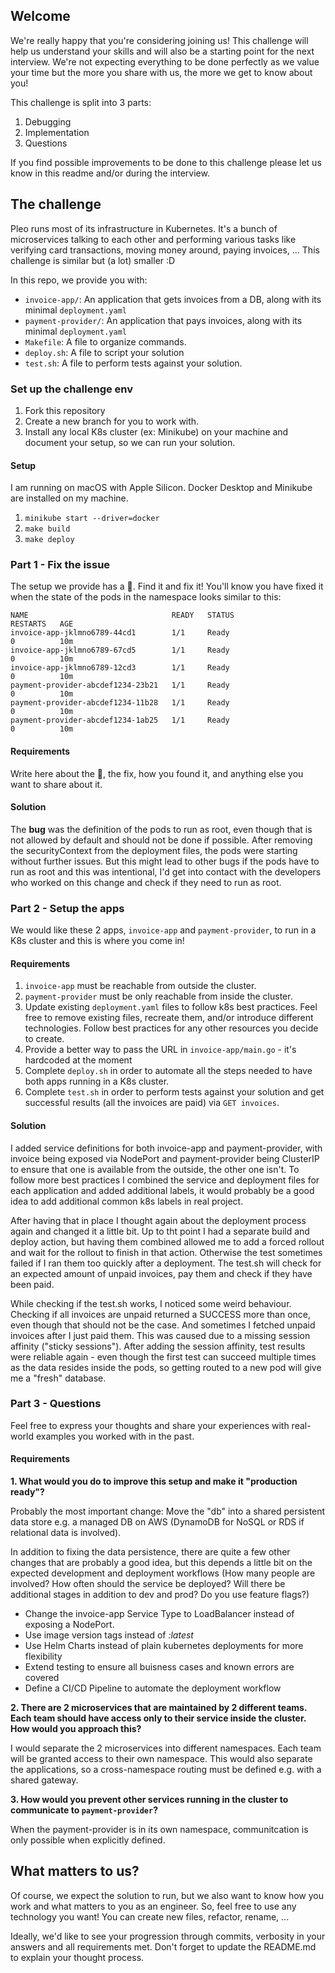 ## Welcome

We're really happy that you're considering joining us!
This challenge will help us understand your skills and will also be a starting point for the next interview.
We're not expecting everything to be done perfectly as we value your time but the more you share with us, the more we get to know about you!

This challenge is split into 3 parts:

1. Debugging
2. Implementation
3. Questions

If you find possible improvements to be done to this challenge please let us know in this readme and/or during the interview.

## The challenge

Pleo runs most of its infrastructure in Kubernetes.
It's a bunch of microservices talking to each other and performing various tasks like verifying card transactions, moving money around, paying invoices, ...
This challenge is similar but (a lot) smaller :D

In this repo, we provide you with:

- `invoice-app/`: An application that gets invoices from a DB, along with its minimal `deployment.yaml`
- `payment-provider/`: An application that pays invoices, along with its minimal `deployment.yaml`
- `Makefile`: A file to organize commands.
- `deploy.sh`: A file to script your solution
- `test.sh`: A file to perform tests against your solution.

### Set up the challenge env

1. Fork this repository
2. Create a new branch for you to work with.
3. Install any local K8s cluster (ex: Minikube) on your machine and document your setup, so we can run your solution.

#### Setup

I am running on macOS with Apple Silicon. Docker Desktop and Minikube are installed on my machine.

1. `minikube start --driver=docker`
2. `make build`
3. `make deploy`

### Part 1 - Fix the issue

The setup we provide has a :bug:. Find it and fix it! You'll know you have fixed it when the state of the pods in the namespace looks similar to this:

```
NAME                                READY   STATUS                       RESTARTS   AGE
invoice-app-jklmno6789-44cd1        1/1     Ready                        0          10m
invoice-app-jklmno6789-67cd5        1/1     Ready                        0          10m
invoice-app-jklmno6789-12cd3        1/1     Ready                        0          10m
payment-provider-abcdef1234-23b21   1/1     Ready                        0          10m
payment-provider-abcdef1234-11b28   1/1     Ready                        0          10m
payment-provider-abcdef1234-1ab25   1/1     Ready                        0          10m
```

#### Requirements

Write here about the 🐛, the fix, how you found it, and anything else you want to share about it.

#### Solution

The **bug** was the definition of the pods to run as root, even though that is not allowed by default and should not be done if possible. After removing the securityContext from the deployment files, the pods were starting without further issues. But this might lead to other bugs if the pods have to run as root and this was intentional, I'd get into contact with the developers who worked on this change and check if they need to run as root.

### Part 2 - Setup the apps

We would like these 2 apps, `invoice-app` and `payment-provider`, to run in a K8s cluster and this is where you come in!

#### Requirements

1. `invoice-app` must be reachable from outside the cluster.
2. `payment-provider` must be only reachable from inside the cluster.
3. Update existing `deployment.yaml` files to follow k8s best practices. Feel free to remove existing files, recreate them, and/or introduce different technologies. Follow best practices for any other resources you decide to create.
4. Provide a better way to pass the URL in `invoice-app/main.go` - it's hardcoded at the moment
5. Complete `deploy.sh` in order to automate all the steps needed to have both apps running in a K8s cluster.
6. Complete `test.sh` in order to perform tests against your solution and get successful results (all the invoices are paid) via `GET invoices`.

#### Solution

I added service definitions for both invoice-app and payment-provider, with invoice being exposed via NodePort and payment-provider being ClusterIP to ensure that one is available from the outside, the other one isn't.
To follow more best practices I combined the service and deployment files for each application and added additional labels, it would probably be a good idea to add additional common k8s labels in real project.

After having that in place I thought again about the deployment process again and changed it a little bit. Up to tht point I had a separate build and deploy action, but having them combined allowed me to add a forced rollout and wait for the rollout to finish in that action. Otherwise the test sometimes failed if I ran them too quickly after a deployment.
The test.sh will check for an expected amount of unpaid invoices, pay them and check if they have been paid.

While checking if the test.sh works, I noticed some weird behaviour. Checking if all invoices are unpaid returned a SUCCESS more than once, even though that should not be the case. And sometimes I fetched unpaid invoices after I just paid them. This was caused due to a missing session affinity ("sticky sessions"). After adding the session affinity, test results were reliable again - even though the first test can succeed multiple times as the data resides inside the pods, so getting routed to a new pod will give me a "fresh" database.

### Part 3 - Questions

Feel free to express your thoughts and share your experiences with real-world examples you worked with in the past.

#### Requirements

**1. What would you do to improve this setup and make it "production ready"?**

Probably the most important change: Move the "db" into a shared persistent data store e.g. a managed DB on AWS (DynamoDB for NoSQL or RDS if relational data is involved).

In addition to fixing the data persistence, there are quite a few other changes that are probably a good idea, but this depends a little bit on the expected development and deployment workflows (How many people are involved? How often should the service be deployed? Will there be additional stages in addition to dev and prod? Do you use feature flags?)
- Change the invoice-app Service Type to LoadBalancer instead of exposing a NodePort.
- Use image version tags instead of *:latest*
- Use Helm Charts instead of plain kubernetes deployments for more flexibility
- Extend testing to ensure all buisness cases and known errors are covered
- Define a CI/CD Pipeline to automate the deployment workflow



**2. There are 2 microservices that are maintained by 2 different teams. Each team should have access only to their service inside the cluster. How would you approach this?**

I would separate the 2 microservices into different namespaces. Each team will be granted access to their own namespace. This would also separate the applications, so a cross-namespace routing must be defined e.g. with a shared gateway.



**3. How would you prevent other services running in the cluster to communicate to `payment-provider`?**

When the payment-provider is in its own namespace, communitcation is only possible when explicitly defined. 

## What matters to us?

Of course, we expect the solution to run, but we also want to know how you work and what matters to you as an engineer.
So, feel free to use any technology you want!
You can create new files, refactor, rename, ...

Ideally, we'd like to see your progression through commits, verbosity in your answers and all requirements met.
Don't forget to update the README.md to explain your thought process.
